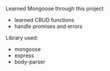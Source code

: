 Learned Mongoose through this project
 - learned CRUD functions
 - handle promises and errors

Library used:
- mongoose
- express
- body-parser
